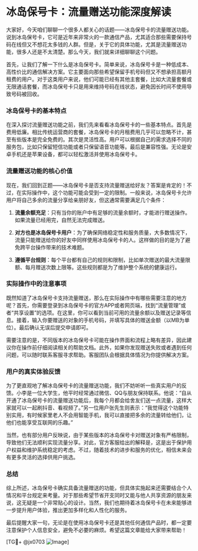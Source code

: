 # 冰岛保号卡：流量赠送功能深度解读

大家好，今天咱们聊聊一个很多人都关心的话题——冰岛保号卡的流量赠送功能。说到冰岛保号卡，它可是近年来非常火的一款通信产品，尤其适合那些需要保持号码在线但又不想花太多钱的人群。但是，关于它的具体功能，尤其是流量赠送功能，很多人还是不太清楚。那么今天，我们就来详细聊聊这个问题。

首先，让我们了解一下什么是冰岛保号卡。简单来说，冰岛保号卡是一种低成本、高性价比的通信解决方案。它主要面向那些希望保留手机号码但又不想承担高额月租费的用户。对于这类用户来说，他们可能已经有其他主套餐，比如大流量套餐或无限通话套餐，而冰岛保号卡只是用来维持号码在线状态，避免因长时间不使用导致号码被回收。

### 冰岛保号卡的基本特点

在深入探讨流量赠送功能之前，我们先来看看冰岛保号卡的一些基本特点。首先是费用低廉。相比传统运营商的套餐，冰岛保号卡的月租费用几乎可以忽略不计，甚至有些版本是完全免费的。其次是灵活性高。用户可以根据自己的需求选择不同的服务包，比如只保留短信功能或者只保留语音功能等。最后是兼容性强。无论是安卓手机还是苹果设备，都可以轻松激活并使用冰岛保号卡。

### 流量赠送功能的核心价值

现在，我们回到正题——冰岛保号卡是否支持流量赠送给好友？答案是肯定的！不过，在实际操作中，这个功能可能会受到一定的限制。一般来说，冰岛保号卡允许用户将自己多余的流量分享给亲朋好友，但这通常需要满足几个条件：

1. **流量余额充足**：只有当你的账户中有足够的流量余额时，才能进行赠送操作。如果流量已经用完，自然无法完成赠送。
   
2. **对方也是冰岛保号卡用户**：为了确保网络稳定性和服务质量，大多数情况下，流量只能赠送给你的好友中同样使用冰岛保号卡的人。这样做的目的是为了避免跨平台操作带来的技术难题。

3. **遵循平台规则**：每个平台都有自己的规则和限制，比如单次赠送的最大流量限额、每月赠送次数上限等。这些规则都是为了维护整个系统的健康运行。

### 实际操作中的注意事项

既然知道了冰岛保号卡支持流量赠送，那么在实际操作中有哪些需要注意的地方呢？首先，你需要登录到冰岛保号卡的官方APP或者网页端，找到“流量管理”或者“共享设置”的选项。在这里，你可以看到当前可用的流量余额以及赠送记录等信息。接着，输入你要赠送的对象的手机号码，并填写具体的赠送金额（以MB为单位）。最后确认无误后提交申请即可。

需要注意的是，不同版本的冰岛保号卡可能在操作界面和流程上略有差异，因此建议你在操作前仔细阅读相关的帮助文档。此外，如果你发现赠送失败或者遇到任何问题，可以随时联系客服寻求帮助。客服团队会根据具体情况为你提供解决方案。

### 用户的真实体验反馈

为了更直观地了解冰岛保号卡的流量赠送功能，我们不妨听听一些真实用户的反馈。小李是一位大学生，他平时经常通过微信、QQ与朋友保持联系。他说：“自从开通了冰岛保号卡的流量赠送功能后，我每个月都会给舍友们送一点流量，这样大家就可以一起刷抖音、看视频了。”另一位用户张先生则表示：“我觉得这个功能特别实用，有时候家里老人不会用智能手机，我可以直接把多余的流量转给他们，让他们也能享受互联网的乐趣。”

当然，也有部分用户反映说，由于某些版本的冰岛保号卡对赠送对象有严格限制，导致他们无法顺利实现流量分享。对此，官方客服给出的解释是，这是出于保护用户权益和维护系统稳定的考虑。不过，随着技术的进步和服务的优化，相信未来会有更多灵活的选择供用户挑选。

### 总结

综上所述，冰岛保号卡确实具备流量赠送的功能，但具体实施起来还需要结合个人情况和平台规定来考量。对于那些希望节省开支同时又能与他人共享资源的朋友来说，这无疑是一个非常贴心的设计。当然，我们也期待着冰岛保号卡在未来能够进一步提升用户体验，推出更加多样化和人性化的服务。

最后提醒大家一句，无论是在使用冰岛保号卡还是其他任何通信产品时，都一定要注意保护个人信息安全，避免不必要的麻烦。希望这篇文章能给大家带来帮助！

[TG💪+ @jx0703 ![Image](https://github.com/user-attachments/assets/dbca1d08-cadb-493c-b0ec-ad6f7a83f270)]